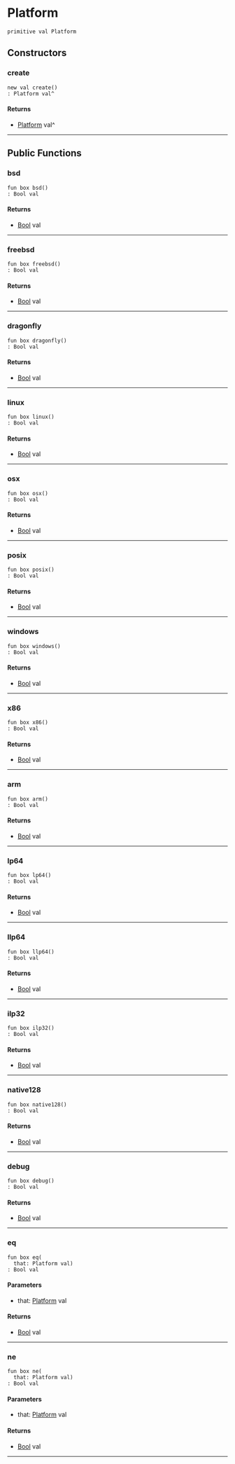 # Platform

```pony
primitive val Platform
```

## Constructors

### create

```pony
new val create()
: Platform val^
```

#### Returns

* [Platform](builtin-Platform) val^

---

## Public Functions

### bsd

```pony
fun box bsd()
: Bool val
```

#### Returns

* [Bool](builtin-Bool) val

---

### freebsd

```pony
fun box freebsd()
: Bool val
```

#### Returns

* [Bool](builtin-Bool) val

---

### dragonfly

```pony
fun box dragonfly()
: Bool val
```

#### Returns

* [Bool](builtin-Bool) val

---

### linux

```pony
fun box linux()
: Bool val
```

#### Returns

* [Bool](builtin-Bool) val

---

### osx

```pony
fun box osx()
: Bool val
```

#### Returns

* [Bool](builtin-Bool) val

---

### posix

```pony
fun box posix()
: Bool val
```

#### Returns

* [Bool](builtin-Bool) val

---

### windows

```pony
fun box windows()
: Bool val
```

#### Returns

* [Bool](builtin-Bool) val

---

### x86

```pony
fun box x86()
: Bool val
```

#### Returns

* [Bool](builtin-Bool) val

---

### arm

```pony
fun box arm()
: Bool val
```

#### Returns

* [Bool](builtin-Bool) val

---

### lp64

```pony
fun box lp64()
: Bool val
```

#### Returns

* [Bool](builtin-Bool) val

---

### llp64

```pony
fun box llp64()
: Bool val
```

#### Returns

* [Bool](builtin-Bool) val

---

### ilp32

```pony
fun box ilp32()
: Bool val
```

#### Returns

* [Bool](builtin-Bool) val

---

### native128

```pony
fun box native128()
: Bool val
```

#### Returns

* [Bool](builtin-Bool) val

---

### debug

```pony
fun box debug()
: Bool val
```

#### Returns

* [Bool](builtin-Bool) val

---

### eq

```pony
fun box eq(
  that: Platform val)
: Bool val
```
#### Parameters

*   that: [Platform](builtin-Platform) val

#### Returns

* [Bool](builtin-Bool) val

---

### ne

```pony
fun box ne(
  that: Platform val)
: Bool val
```
#### Parameters

*   that: [Platform](builtin-Platform) val

#### Returns

* [Bool](builtin-Bool) val

---

